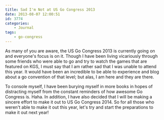```yaml
---
title: Sad I'm Not at US Go Congress 2013
date: 2013-08-07 12:00:51
id: 3774
categories:
	- Journal
tags:
	- go-congress
---
```


As many of you are aware, the US Go Congress 2013 is currently going on and everyone's focus is on it. Though I have been living vicariously through some friends who were able to go and try to watch the games that are featured on KGS, I must say that I am rather sad that I was unable to attend this year. It would have been an incredible to be able to experience and blog about a go convention of that level; but alas, I am here and they are there.

To console myself, I have been burying myself in more books in hopes of distracting myself from the constant reminders of how awesome Go Congress is. Haha. In addition, I have also decided that I will be making a sincere effort to make it out to US Go Congress 2014\. So for all those who weren't able to make it out this year, let's try and start the preparations to make it out next year!